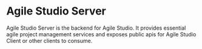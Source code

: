 # Agile Studio Server

Agile Studio Server is the backend for Agile Studio. It provides essential agile project management services and exposes public apis for Agile Studio Client or other clients to consume.